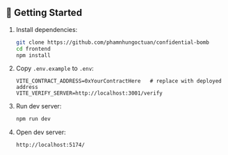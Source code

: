 
## 🚀 Getting Started

1. Install dependencies:

   ```bash
   git clone https://github.com/phamnhungoctuan/confidential-bomb
   cd frontend
   npm install
   ```

2. Copy `.env.example` to `.env`:

   ```
   VITE_CONTRACT_ADDRESS=0xYourContractHere   # replace with deployed address
   VITE_VERIFY_SERVER=http://localhost:3001/verify
   ```

3. Run dev server:

   ```bash
   npm run dev
   ```
4. Open dev server:

   ```bash
   http://localhost:5174/
   ```
